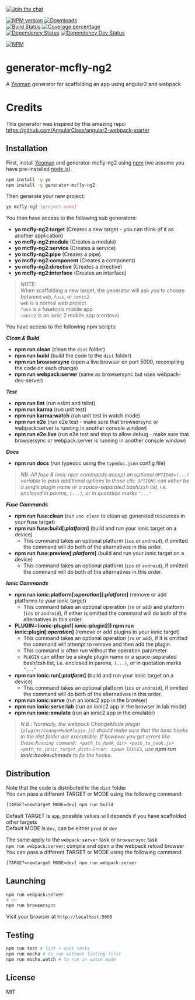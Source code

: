 [![Join the chat][gitter-image]][gitter-url]    

[![NPM version][npm-image]][npm-url] [![Downloads][downloads-image]][downloads-url]   
[![Build Status][travis-image]][travis-url] [![Coverage percentage][coveralls-image]][coveralls-url]    
[![Dependency Status][daviddm-image]][daviddm-url] [![Dependency Dev Status][daviddm-dev-image]][daviddm-dev-url]    

[![NPM][npm-nodei-image]][npm-nodei-url]

# generator-mcfly-ng2
A [Yeoman](http://yeoman.io) generator for scaffolding an app using angular2 and webpack

# Credits
This generator was inspired by this amazing repo: https://github.com/AngularClass/angular2-webpack-starter

## Installation

First, install [Yeoman](http://yeoman.io) and generator-mcfly-ng2 using [npm](https://www.npmjs.com/) (we assume you have pre-installed [node.js](https://nodejs.org/)).

```bash
npm install -g yo
npm install -g generator-mcfly-ng2
```

Then generate your new project:

```bash
yo mcfly-ng2 [project-name]
```

You then have access to the following sub generators:
* **yo mcfly-ng2:target** (Creates a new target - you can think of it as another application)
* **yo mcfly-ng2:module** (Creates a module)
* **yo mcfly-ng2:service** (Creates a service)
* **yo mcfly-ng2:pipe** (Creates a pipe)
* **yo mcfly-ng2:component** (Creates a component)
* **yo mcfly-ng2:directive** (Creates a directive)
* **yo mcfly-ng2:interface** (Creates an interface)

> *NOTE:*    
> When scaffolding a new target, the generator will ask you to choose between `web`, `fuse`, or `ionic2`.    
> `web` is a normal web project    
> `fuse` is a fusetools mobile app    
> `ionic2` is an Ionic 2 mobile app (cordova)    

You have access to the following npm scripts:

***Clean & Build***
* **npm run clean** (clean the `dist` folder)
* **npm run build** (build the code to the `dist` folder)
* **npm run browsersync** (open a live browser on port 5000, recompiling the code on each change)
* **npm run webpack:server** (same as browsersync but uses webpack-dev-server)

***Test***
* **npm run lint** (run eslint and tslint)
* **npm run karma** (run unit test)
* **npm run karma:watch** (run unit test in watch mode)
* **npm run e2e** (run e2e test - make sure that browsersync or webpack:server is running in another console window) 
* **npm run e2e:live** (run e2e test and stop to allow debug - make sure that browsersync or webpack:server is running in another console window) 

***Docs***
* **npm run docs** (run typedoc using the `typedoc.json` config file)

>*NB: All fuse & ionic npm commands accept an optional `OPTIONS=(...)` variable to pass additional options to those clis. `OPTIONS` can either be a single plugin name or a space-separated bash/zsh list, i.e. enclosed in parens, `(...)`, or in quotation marks `"..."`*

***Fuse Commands***
* **npm run fuse:clean** (run `uno clean` to clean up generated resources in your fuse target)
* **npm run fuse:build\[:*platform*\]** (build and run your ionic target on a device)
    - This command takes an optional platform (`ios` or `android`), if omitted the command will do both of the alternatives in this order.
* **npm run fuse:preview\[:*platform*\]** (build and run your ionic target on a device)
    - This command takes an optional platform (`ios` or `android`), if omitted the command will do both of the alternatives in this order.

***Ionic Commands***
* **npm run ionic:platform\[:*operation*\]\[:*platform*\]** (remove or add platforms to your ionic target)
    - This command takes an optional operation (`rm` or `add`) and platform (`ios` or `android`), if either is omitted the command will do both of the alternatives in this order.
* **PLUGIN=(ionic-plugin1[ ionic-plugin2]) npm run ionic:plugin\[:*operation*\]** (remove or add plugins to your ionic target)
    - This command takes an optional operation (`rm` or `add`), if it is omitted the command will attempt to remove and then add the plugin.
    - This command is often run without the operation parameter.
    - `PLUGIN` can either be a single plugin name or a space-separated bash/zsh list, i.e. enclosed in parens, `(...)`, or in quotation marks `"..."`
* **npm run ionic:run\[:*platform*\]** (build and run your ionic target on a device)
    - This command takes an optional platform (`ios` or `android`), if omitted the command will do both of the alternatives in this order.
* **npm run ionic:serve** (run an ionic2 app in the browser)
* **npm run ionic:serve:lab** (run an ionic2 app in the browser in lab mode)
* **npm run ionic:emulate** (run an ionic2 app in the emulator)

>*N.B.: Normally, the webpack ChangeMode plugin (`plugins/ChangeModePlugin.js`) should make sure that the ionic hooks in the dist folder are executable. If however you get errors like these:`Running command: <path_to_hook_dir> <path_to_hook.js> <path_to_ionic_target_dist>` `Error: spawn EACCES`, use **npm run ionic:hooks:chmodx** to fix the hooks.*

## Distribution
Note that the code is distributed to the `dist` folder    
You can pass a different TARGET or MODE using the following command:

```sh
[TARGET=newtarget MODE=dev] npm run build
```

Default TARGET is `app`, possible values will depends if you have scaffolded other targets    
Default MODE is `dev`, can be either `prod` or `dev`    

The same apply to the `webpack:server` task or `browsersync` task    
`npm run webpack:server`:  compile and open a the webpack reload browser    
You can pass a different TARGET or MODE using the following command:    
```sh
[TARGET=newtarget MODE=dev] npm run webpack:server
```

## Launching
```sh
npm run webpack:server
# or
npm run browsersync
```
Visit your browser at `http://localhost:5000`

## Testing
```sh
npm run test # lint + unit tests
npm run mocha # to run without linting first
npm run mocha.watch # to run in watch mode
```

## License

MIT



[npm-image]: https://badge.fury.io/js/generator-mcfly-ng2.svg
[npm-url]: https://npmjs.org/package/generator-mcfly-ng2
[npm-nodei-image]: https://nodei.co/npm/generator-mcfly-ng2.png?downloads=false&downloadRank=false&stars=false
[npm-nodei-url]: https://nodei.co/npm/generator-mcfly-ng2
[downloads-image]: http://img.shields.io/npm/dm/generator-mcfly-ng2.svg
[downloads-url]: http://badge.fury.io/js/generator-mcfly-ng2
[travis-image]: https://travis-ci.org/mcfly-io/generator-mcfly-ng2.svg?branch=master
[travis-url]: https://travis-ci.org/mcfly-io/generator-mcfly-ng2
[daviddm-image]: https://david-dm.org/mcfly-io/generator-mcfly-ng2.svg?theme=shields.io
[daviddm-url]: https://david-dm.org/mcfly-io/generator-mcfly-ng2
[daviddm-dev-image]: https://david-dm.org/mcfly-io/generator-mcfly-ng2/dev-status.svg?theme=shields.io
[daviddm-dev-url]: https://david-dm.org/mcfly-io/generator-mcfly-ng2#info=devDependencies
[coveralls-image]: https://coveralls.io/repos/mcfly-io/generator-mcfly-ng2/badge.svg
[coveralls-url]: https://coveralls.io/r/mcfly-io/generator-mcfly-ng2
[gitter-image]: https://badges.gitter.im/Join%20Chat.svg
[gitter-url]: https://gitter.im/mcfly-io/generator-mcfly-ng2?utm_source=badge&utm_medium=badge&utm_campaign=pr-badge&utm_content=badge

